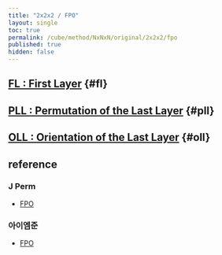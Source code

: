 ```yaml
---
title: "2x2x2 / FPO"
layout: single
toc: true
permalink: /cube/method/NxNxN/original/2x2x2/fpo
published: true
hidden: false
---
```


<head>
  <base target="_blank">
  <style>
    img {
      max-width:150px;
    }
    .img-wrapper {
      margin: 20px 0px;
    }
  </style>
</head>



## [FL : First Layer](/cube/method/NxNxN/original/2x2x2/fl) {#fl}



## [PLL : Permutation of the Last Layer](/cube/method/NxNxN/original/2x2x2/fpo/pll) {#pll}



## [OLL : Orientation of the Last Layer](/cube/method/NxNxN/original/2x2x2/fpo/oll) {#oll}



## reference

### J Perm

- [FPO](https://jperm.net/2x2)

### 아이엠준

- [FPO](https://youtu.be/3UtuDW2THL4)
